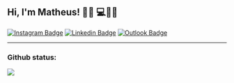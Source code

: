 ## Hi, I'm Matheus! 👋🏻 💻🔭🌌
<!-- [![Github Visitors](https://visitor-badge.glitch.me/badge?page_id=math09)](https://github.com/Math09) -->
[![Instagram Badge](https://img.shields.io/badge/-Instagram-%23833AB4?style=flat-square&logo=Instagram&logoColor=white&link=https://instagram.com/math.srego/)](https://instagram.com/math.srego/)
[![Linkedin Badge](https://img.shields.io/badge/-LinkedIn-%230e76a8?style=flat-square&logo=Linkedin&logoColor=white&link=https://www.linkedin.com/in/matheus-silva-rego/)](https://www.linkedin.com/in/matheus-silva-rego/)
[![Outlook Badge](https://img.shields.io/badge/-Outlook-%230072C6?style=flat-square&logo=Microsoft-Outlook&logoColor=white&link=mailto:matheus.srego@outlook.com)](mailto:matheus.srego@outlook.com)

---

### Github status:
<a align="center" href="https://github.com/anuraghazra/github-readme-stats">
    <img src="https://github-readme-stats.vercel.app/api?username=math09&show_icons=true&theme=dark" />
</a>

<!--
    **Math09/math09** is a ✨ _special_ ✨ repository because its `README.md` (this file) appears on your GitHub profile.
     -- Used Links --
     - https://shields.io/ 
     - https://visitor-badge.glitch.me/
     - https://github.com/anuraghazra/github-readme-stats
     - https://www.rapidtables.com/web/html/mailto.html
     
     -- Hexadecimal Colors --
     - LinkedIn HEX..: #0e76a8
     - Outlook HEX...: #0072C6
     - Instagram HEX.: #833AB4
-->
